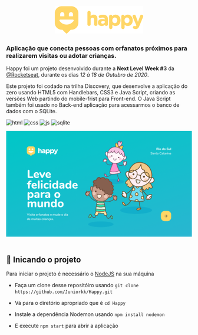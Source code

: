 <!-- VARS -->

[logo]: https://github.com/Juniorkk/Happy/blob/master/.github/docs/img/logow.png
[js]: https://img.shields.io/badge/JS-Frontend_and_backend-yellow?style=for-the-badge&logo=javascript
[css]: https://img.shields.io/badge/CSS3-Styles-blue?style=for-the-badge&logo=css3
[html]: https://img.shields.io/badge/html5-Web_whith_handlebars-orange?style=for-the-badge&logo=html5
[sqlite]: https://img.shields.io/badge/SQLite-Database-blue?style=for-the-badge&logo=sqlite

<!-- VARS -->

<div align="center">    

 # ![Logo] 

 </div>

### Aplicação que conecta pessoas com orfanatos próximos para realizarem visitas ou adotar crianças.

Happy foi um projeto desenvolvido durante a **Next Level Week #3** da [@Rocketseat](https://github.com/Rocketseat), durante os dias _12 à 18 de Outubro de 2020_.

Este projeto foi codado na trilha Discovery, que desenvolve a aplicação do zero usando HTML5 com Handlebars, CSS3 e Java Script, criando as versões Web partindo do mobile-frist para Front-end. O Java Script também foi usado no Back-end aplicação para acessarmos o banco de dados com o SQLite.

![html] ![css] ![js] ![sqlite]


<div aling="center">
<img src="https://github.com/Juniorkk/Happy/blob/master/.github/docs/img/Home.png" alt="Landing page">
</div>

<br>

## :rocket: Inicando o projeto

Para iniciar o projeto é necessário o [NodeJS](https://nodejs.org/en/) na sua máquina

- Faça um clone desse repositóiro usando `git clone https://github.com/Juniorkk/Happy.git`

- Vá para o diretório apropriado que é `cd Happy` <br>

- Instale a dependência Nodemon usando `npm install nodemon`

- E execute `npm start` para abrir a aplicação

<br>
